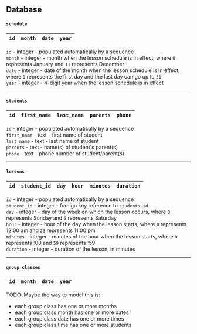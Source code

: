 ## Database

#### `schedule`
| `id` | `month` | `date` | `year` |
|------|---------|--------|--------|

`id` - integer - populated automatically by a sequence  
`month` - integer - month when the lesson schedule is in effect, where `0` represents January and `11` represents December  
`date` - integer - date of the month when the lesson schedule is in effect, where `1` represents the first day and the last day can go up to `31`  
`year` - integer - 4-digit year when the lesson schedule is in effect

---

#### `students`

| `id` | `first_name` | `last_name` | `parents` | `phone` |
|------|--------------|-------------|-----------|---------|

`id` - integer - populated automatically by a sequence  
`first_name` - text - first name of student  
`last_name` - text - last name of student  
`parents` - text - name(s) of student's parent(s)  
`phone` - text - phone number of student/parent(s)

---

#### `lessons`
| `id` | `student_id` | `day` | `hour` | `minutes` | `duration` |
|------|--------------|-------|--------|-----------|------------|

`id` - integer - populated automatically by a sequence  
`student_id` - integer - foreign key reference to `students.id`  
`day` - integer - day of the week on which the lesson occurs, where `0` represents Sunday and `6` represents Saturday  
`hour` - integer - hour of the day when the lesson starts, where `0` represents 12:00 am and `23` represents 11:00 pm  
`minutes` - integer - minutes of the hour when the lesson starts, where `0` represents :00 and `59` represents :59  
`duration` - integer - duration of the lesson, in minutes

---

#### `group_classes`

| `id` | `month` | `date` | `year` |
|------|---------|--------|--------|

TODO: Maybe the way to model this is:

- each group class has one or more months
- each group class month has one or more dates
- each group class date has one or more times
- each group class time has one or more students
